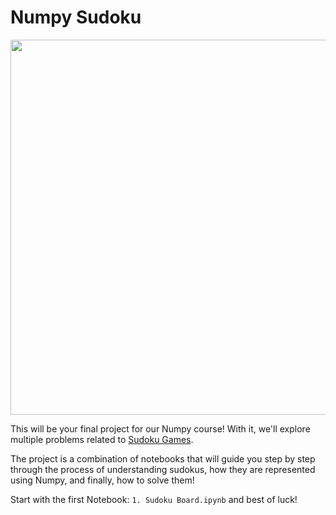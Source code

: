 # Numpy Sudoku

<p align="center">
  <img width="600px" src="https://user-images.githubusercontent.com/872296/68670705-499dce00-052c-11ea-8e82-18a1f435e274.png">
</p>

This will be your final project for our Numpy course! With it, we'll explore multiple problems related to [Sudoku Games](https://en.wikipedia.org/wiki/Sudoku).

The project is a combination of notebooks that will guide you step by step through the process of understanding sudokus, how they are represented using Numpy, and finally, how to solve them!

Start with the first Notebook: `1. Sudoku Board.ipynb` and best of luck!
